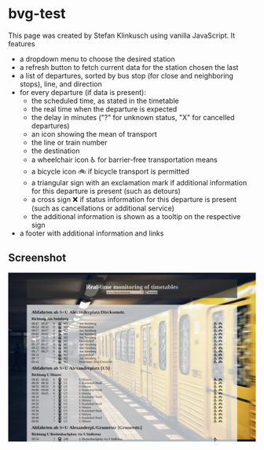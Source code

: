 # bvg-test

This page was created by Stefan Klinkusch using vanilla JavaScript.
It features
- a dropdown menu to choose the desired station
- a refresh button to fetch current data for the station chosen the last
- a list of departures, sorted by bus stop (for close and neighboring stops), line, and direction
- for every departure (if data is present):
  - the scheduled time, as stated in the timetable
  - the real time when the departure is expected
  - the delay in minutes ("?" for unknown status, "X" for cancelled departures)
  - an icon showing the mean of transport
  - the line or train number
  - the destination
  - a wheelchair icon ♿ for barrier-free transportation means
  - a bicycle icon 🚲 if bicycle transport is permitted
  - a triangular sign with an exclamation mark if additional information for this departure is present (such as detours)
  - a cross sign ❌ if status information for this departure is present (such as cancellations or additional service)
  - the additional information is shown as a tooltip on the respective sign
- a footer with additional information and links

## Screenshot

<img src="./Screenshot.png" alt="Screenshot">